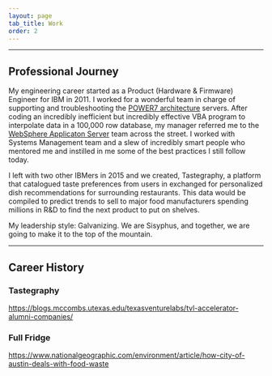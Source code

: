 ```yaml
---
layout: page
tab_title: Work
order: 2
---
```


<hr/>

## Professional Journey
My engineering career started as a Product (Hardware & Firmware) Engineer for IBM in 2011. I worked for a wonderful team in charge of supporting and troubleshooting the [POWER7 architecture](https://en.wikipedia.org/wiki/POWER7) servers. After coding an incredibly inefficient but incredibly effective VBA program to interpolate data in a 100,000 row database, my manager referred me to the [WebSphere Applicaton Server](https://en.wikipedia.org/wiki/IBM_WebSphere_Application_Server) team across the street. I worked with Systems Management team and a slew of incredibly smart people who mentored me and instilled in me some of the best practices I still follow today.

I left with two other IBMers in 2015 and we created, Tastegraphy, a platform that catalogued taste preferences from users in exchanged for personalized dish recommendations for surrounding restaurants. This data would be compiled to predict trends to sell to major food manufacturers spending millions in R&D to find the next product to put on shelves.

My leadership style:
Galvanizing. We are Sisyphus, and together, we are going to make it to the top of the mountain.

<hr/>

## Career History

### Tastegraphy
https://blogs.mccombs.utexas.edu/texasventurelabs/tvl-accelerator-alumni-companies/

### Full Fridge
https://www.nationalgeographic.com/environment/article/how-city-of-austin-deals-with-food-waste